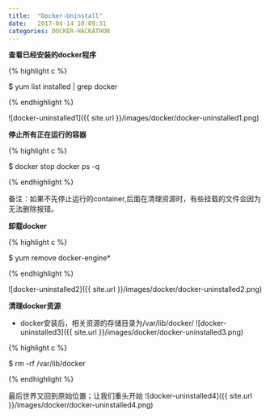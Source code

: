 ```yaml
---
title:  "Docker-Uninstall"
date:   2017-04-14 10:09:31
categories: DOCKER-HACKATHON
---
```


**查看已经安装的docker程序**


{% highlight c %}

$ yum list installed | grep docker

{% endhighlight %}

![docker-uninstalled1]({{ site.url }}/images/docker/docker-uninstalled1.png)

**停止所有正在运行的容器**

{% highlight c %}

$ docker stop docker ps -q 

{% endhighlight %}

备注：如果不先停止运行的container,后面在清理资源时，有些挂载的文件会因为无法删除报错。

**卸载docker**

{% highlight c %}

$ yum remove docker-engine*

{% endhighlight %}

![docker-uninstalled2]({{ site.url }}/images/docker/docker-uninstalled2.png)

**清理docker资源**

- docker安装后，相关资源的存储目录为/var/lib/docker/
![docker-uninstalled3]({{ site.url }}/images/docker/docker-uninstalled3.png)

{% highlight c %}

$ rm -rf /var/lib/docker

{% endhighlight %}

最后世界又回到原始位置；让我们重头开始
![docker-uninstalled4]({{ site.url }}/images/docker/docker-uninstalled4.png)